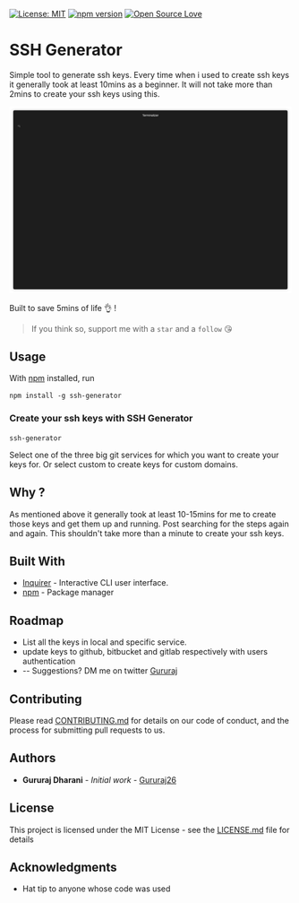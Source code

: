 [![License: MIT](https://img.shields.io/badge/License-MIT-green.svg)](https://opensource.org/licenses/MIT)
[![npm version](https://badge.fury.io/js/ssh-generator.svg)](https://badge.fury.io/js/ssh-generator)
[![Open Source Love](https://badges.frapsoft.com/os/v3/open-source.svg?v=103)](https://github.com/ellerbrock/open-source-badges/)

# SSH Generator

Simple tool to generate ssh keys. Every time when i used to create ssh keys it generally took at least 10mins as a beginner. It will not take more than 2mins to create your ssh keys using this.

<p align="center"><img src="/demo/demo.gif?raw=true"/></p>

Built to save 5mins of life 👌 !

> If you think so, support me with a `star` and a `follow` 😘

## Usage

With [npm](https://npmjs.org/) installed, run

```
npm install -g ssh-generator
```

### Create your ssh keys with SSH Generator

```
ssh-generator
```

Select one of the three big git services for which you want to create your keys for. Or select custom to create keys for custom domains.


## Why ?

As mentioned above it generally took at least 10-15mins for me to create those keys and get them up and running. Post searching for the steps again and again. This shouldn't take more than a minute to create your ssh keys.

## Built With

* [Inquirer](https://github.com/SBoudrias/Inquirer.js) - Interactive CLI user interface.
* [npm](https://www.npmjs.com/) - Package manager

## Roadmap

* List all the keys in local and specific service.
* update keys to github, bitbucket and gitlab respectively with users authentication
* -- Suggestions? DM me on twitter [Gururaj](https://twitter.com/Gururaj15)

## Contributing

Please read [CONTRIBUTING.md](CONTRIBUTING.MD) for details on our code of conduct, and the process for submitting pull requests to us.

## Authors

* **Gururaj Dharani** - *Initial work* - [Gururaj26](https://github.com/Gururaj26)

## License

This project is licensed under the MIT License - see the [LICENSE.md](LICENSE) file for details

## Acknowledgments

* Hat tip to anyone whose code was used
